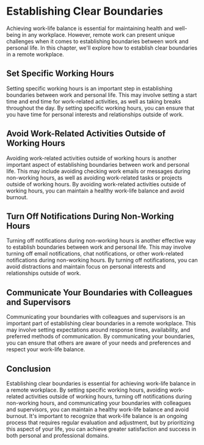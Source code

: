 # Establishing Clear Boundaries

Achieving work-life balance is essential for maintaining health and well-being in any workplace. However, remote work can present unique challenges when it comes to establishing boundaries between work and personal life. In this chapter, we'll explore how to establish clear boundaries in a remote workplace.

Set Specific Working Hours
--------------------------

Setting specific working hours is an important step in establishing boundaries between work and personal life. This may involve setting a start time and end time for work-related activities, as well as taking breaks throughout the day. By setting specific working hours, you can ensure that you have time for personal interests and relationships outside of work.

Avoid Work-Related Activities Outside of Working Hours
------------------------------------------------------

Avoiding work-related activities outside of working hours is another important aspect of establishing boundaries between work and personal life. This may include avoiding checking work emails or messages during non-working hours, as well as avoiding work-related tasks or projects outside of working hours. By avoiding work-related activities outside of working hours, you can maintain a healthy work-life balance and avoid burnout.

Turn Off Notifications During Non-Working Hours
-----------------------------------------------

Turning off notifications during non-working hours is another effective way to establish boundaries between work and personal life. This may involve turning off email notifications, chat notifications, or other work-related notifications during non-working hours. By turning off notifications, you can avoid distractions and maintain focus on personal interests and relationships outside of work.

Communicate Your Boundaries with Colleagues and Supervisors
-----------------------------------------------------------

Communicating your boundaries with colleagues and supervisors is an important part of establishing clear boundaries in a remote workplace. This may involve setting expectations around response times, availability, and preferred methods of communication. By communicating your boundaries, you can ensure that others are aware of your needs and preferences and respect your work-life balance.

Conclusion
----------

Establishing clear boundaries is essential for achieving work-life balance in a remote workplace. By setting specific working hours, avoiding work-related activities outside of working hours, turning off notifications during non-working hours, and communicating your boundaries with colleagues and supervisors, you can maintain a healthy work-life balance and avoid burnout. It's important to recognize that work-life balance is an ongoing process that requires regular evaluation and adjustment, but by prioritizing this aspect of your life, you can achieve greater satisfaction and success in both personal and professional domains.
